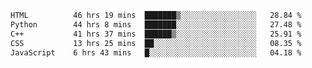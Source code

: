 <!--START_SECTION:waka-->

```txt
HTML          46 hrs 19 mins  ███████▒░░░░░░░░░░░░░░░░░   28.84 %
Python        44 hrs 8 mins   ███████░░░░░░░░░░░░░░░░░░   27.48 %
C++           41 hrs 37 mins  ██████▒░░░░░░░░░░░░░░░░░░   25.91 %
CSS           13 hrs 25 mins  ██░░░░░░░░░░░░░░░░░░░░░░░   08.35 %
JavaScript    6 hrs 43 mins   █░░░░░░░░░░░░░░░░░░░░░░░░   04.18 %
```

<!--END_SECTION:waka-->
